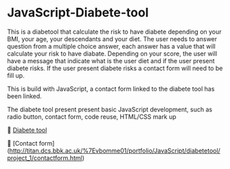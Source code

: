 # JavaScript-Diabete-tool

This is a diabetool that calculate the risk to have diabete depending on your BMI, your age, your descendants and your diet. The user needs to answer question from a multiple choice answer, each answer has a value that will calculate your risk to have diabate. Depending on your score, the user will have a message that indicate what is the user diet and if the user present diabete risks. If the user present diabete risks a contact form will need to be fill up.

This is build with JavaScript, a contact form linked to the diabete tool has been linked.

The diabete tool present present basic JavaScript development, such as radio button, contact form, code reuse, HTML/CSS mark up

:link: [Diabete tool](http://titan.dcs.bbk.ac.uk/~vbomme01/portfolio/JavaScript/diabetetool/project_1/diabetestool.html)

:link: [Contact form] (http://titan.dcs.bbk.ac.uk/%7Evbomme01/portfolio/JavaScript/diabetetool/project_1/contactform.html)
